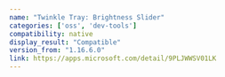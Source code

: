 ```yaml
---
name: "Twinkle Tray: Brightness Slider"
categories: ['oss', 'dev-tools']
compatibility: native
display_result: "Compatible"
version_from: "1.16.6.0"
link: https://apps.microsoft.com/detail/9PLJWWSV01LK
---
```

